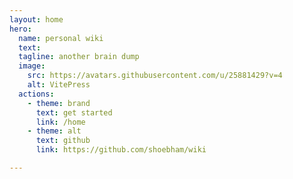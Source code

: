 ```yaml
---
layout: home
hero:
  name: personal wiki 
  text: 
  tagline: another brain dump
  image:
    src: https://avatars.githubusercontent.com/u/25881429?v=4
    alt: VitePress
  actions:
    - theme: brand
      text: get started 
      link: /home
    - theme: alt
      text: github
      link: https://github.com/shoebham/wiki

---
```

